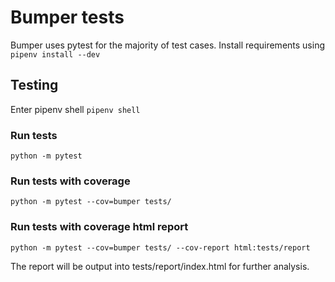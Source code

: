# Bumper tests
Bumper uses pytest for the majority of test cases.  Install requirements using `pipenv install --dev`

## Testing
Enter pipenv shell `pipenv shell`

### Run tests
`python -m pytest`

### Run tests with coverage
`python -m pytest --cov=bumper tests/`

### Run tests with coverage html report
`python -m pytest --cov=bumper tests/ --cov-report html:tests/report`

The report will be output into tests/report/index.html for further analysis.